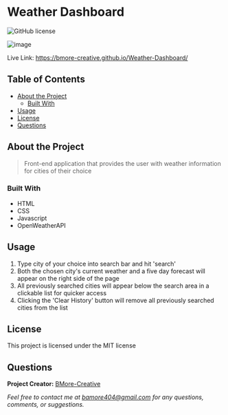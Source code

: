 # Weather Dashboard
  ![GitHub license](https://img.shields.io/badge/license-MIT-blue.svg) 

![image](https://user-images.githubusercontent.com/80925456/129381184-1b7bbc02-bef5-4c09-a8f1-150dc47de193.png)

Live Link: https://bmore-creative.github.io/Weather-Dashboard/

## Table of Contents

- [About the Project](#about-the-project)
  - [Built With](#built-with) 
- [Usage](#usage)
- [License](#license)
- [Questions](#questions)

## About the Project

>Front-end application that provides the user with weather information for cities of their choice

### Built With
- HTML 
- CSS 
- Javascript 
- OpenWeatherAPI

## Usage

1. Type city of your choice into search bar and hit 'search' 
2. Both the chosen city's current weather and a five day forecast will appear on the right side of the page 
3. All previously searched cities will appear below the search area in a clickable list for quicker access 
4. Clicking the 'Clear History' button will remove all previously searched cities from the list

## License

This project is licensed under the MIT license

## Questions

**Project Creator:** [BMore-Creative](https://github.com/BMore-Creative)

*Feel free to contact me at bamore404@gmail.com for any questions, comments, or suggestions.*
